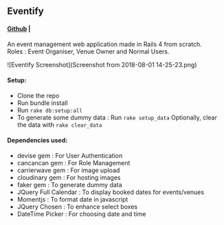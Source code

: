 ## Eventify
#### [Github](https://github.com/ammu0001/EVENTIIFY.git) |
An event management web application made in Rails 4 from scratch. <br>
Roles : Event Organiser, Venue Owner and Normal Users.

![Eventify Screenshot](Screenshot from 2018-08-01 14-25-23.png)

#### Setup:
* Clone the repo
* Run bundle install
* Run `rake db:setup:all`
* To generate some dummy data : Run `rake setup_data`
    Optionally, clear the data with `rake clear_data`


#### Dependencies used:
- devise gem : For User Authentication 
- cancancan gem : For Role Management 
- carrierwave gem : For image upload
- cloudinary gem : For hosting images
- faker gem : To generate dummy data
- JQuery Full Calendar : To display booked dates for events/venues
- Momentjs : To format date in javascript
- JQuery Chosen : To enhance select boxes
- DateTime Picker : For choosing date and time